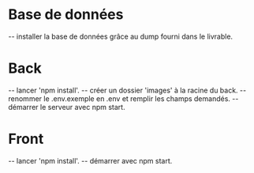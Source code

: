 # Base de données
-- installer la base de données grâce au dump fourni dans le livrable.

# Back
-- lancer 'npm install'.
-- créer un dossier 'images' à la racine du back.
-- renommer le .env.exemple en .env et remplir les champs demandés.
-- démarrer le serveur avec npm start.

# Front
-- lancer 'npm install'.
-- démarrer avec npm start.